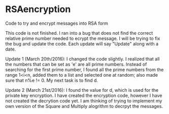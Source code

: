 # RSAencryption
Code to try and encrypt messages into RSA form

This code is not finished. I ran into a bug that does not find the correct relative prime number needed to ecrypt the message. I will be trying to fix the bug and update the code. Each update will say "Update" along with a date.

Update 1 (March 20th/2016): I changed the code slightly. I realized that all the numbers that can be set as 'e' are all prime numbers. Instead of searching for the first prime number, I found all the prime numbers from the range 1<i<n, added them to a list and selected one at random; also made sure that n%e != 0. My next task is to find d.

Update 2 (March 21st/2016): I found the value for d, which is used for the private key encryption. I have created the encryption code, however I have not created the decrytion code yet. I am thinking of trying to implement my own version of the Square and Multiply alogrithm to decrpyt the messages.

